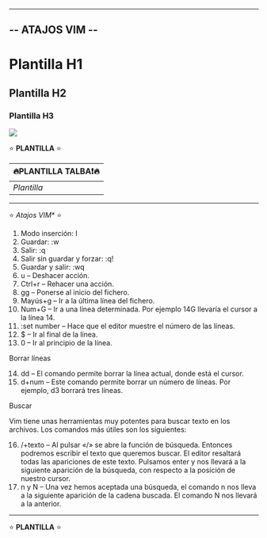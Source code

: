 -----------
-- ATAJOS VIM --
-----------


# Plantilla H1
## Plantilla H2
### Plantilla H3

<img src="https://phoneky.co.uk/thumbs/screensavers/down/original/linux_3rj131p8.gif" />


⭐️ **PLANTILLA** ⭐️

| 🔥PLANTILLA TALBA❗🔥 | 
| ------------- |
| *Plantilla* |


--------------------------------------------------------------------------------

⭐️ *Atajos VIM** ⭐️


1. Modo inserción: I
2. Guardar: :w
3. Salir: :q
4. Salir sin guardar y forzar: :q!
5. Guardar y salir: :wq
6.    u – Deshacer acción.
7.    Ctrl+r – Rehacer una acción.
8.    gg – Ponerse al inicio del fichero.
9.    Mayús+g – Ir a la última línea del fichero.
10.    Num+G – Ir a una línea determinada. Por ejemplo 14G llevaría el cursor a la línea 14.
11.    :set number – Hace que el editor muestre el número de las líneas.
12.   $ – Ir al final de la línea.
13.    0 – Ir al principio de la línea.



Borrar líneas

14.    dd – El comando permite borrar la línea actual, donde está el cursor.
15.    d+num – Este comando permite borrar un número de líneas. Por ejemplo, d3 borrará tres líneas.

Buscar

Vim tiene unas herramientas muy potentes para buscar texto en los archivos. Los comandos más útiles son los siguientes:

16.    /+texto – Al pulsar «/» se abre la función de búsqueda. Entonces podremos escribir el texto que queremos buscar. El editor resaltará todas las apariciones de este texto. Pulsamos enter y nos llevará a la siguiente aparición de la búsqueda, con respecto a la posición de nuestro cursor.
17.    n y N – Una vez hemos aceptada una búsqueda, el comando n nos lleva a la siguiente aparición de la cadena buscada. El comando N nos llevará a la anterior.













-------------------------------------------------------------------------------- 

⭐️ **PLANTILLA** ⭐️


